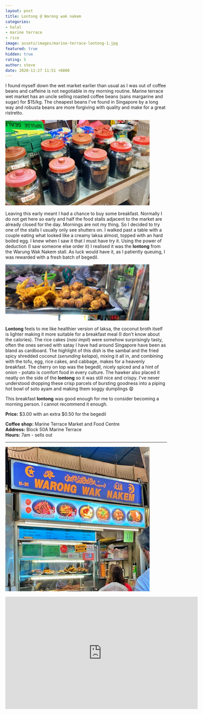 ```yaml
---
layout: post
title: Lontong @ Warong wak nakem
categories:
- halal
- marine terrace
- rice
image: assets/images/marine-terrace-lontong-1.jpg
featured: true
hidden: true
rating: 5
author: steve
date: 2020-11-27 11:51 +0800
---
```

I found myself down the wet market earlier than usual as I was out of coffee beans and caffeine is not negotiable in my morning routine. Marine terrace wet market has an uncle selling roasted coffee beans (sans margarine and sugar) for $15/kg. The cheapest beans I've found in Singapore by a long way and robusta beans are more forgiving with quality and make for a great ristretto. 

![Coffee beans at marine terrace](/assets/images/marine-terrace-lontong-3.jpg "Coffee beans at marine terrace")

Leaving this early meant I had a chance to buy some breakfast. Normally I do not get here so early and half the food stalls adjacent to the market are already closed for the day. Mornings are not my thing. So I decided to try one of the stalls I usually only see shutters on. I walked past a table with a couple eating what looked like a creamy laksa almost, topped with an hard boiled egg. I knew when I saw it that I must have try it. Using the power of deduction (I saw someone else order it) I realised it was the **lontong** from the Warung Wak Nakem stall. As luck would have it, as I patiently queuing, I was rewarded with a fresh batch of begedil.

![Freshly fried begedil](/assets/images/marine-terrace-lontong-2.jpg "Freshly fried begedil")

**Lontong** feels to me like healthier version of laksa, the coconut broth itself is lighter making it more suitable for a breakfast meal (I don't know about the calories). The rice cakes (*nasi impit*) were somehow surprisingly tasty, often the ones served with satay I have had around Singapore have been as bland as cardboard. The highlight of this dish is the sambal and the fried spicy shredded coconut (*serunding kelapa*), mixing it all in, and combining with the tofu, egg, rice cakes, and cabbage, makes for a heavenly breakfast. The cherry on top was the begedil, nicely spiced and a hint of onion - potato is comfort food in every culture. The hawker also placed it neatly on the side of the **lontong** so it was still nice and crispy. I've never understood dropping these crisp parcels of bursting goodness into a piping hot bowl of soto ayam and making them soggy dumplings &#x1F627;

This breakfast **lontong** was good enough for me to consider becoming a morning person. I cannot recommend it enough.

**Price:** $3.00 with an extra $0.50 for the begedil  

**Coffee shop:** Marine Terrace Market and Food Centre  
**Address:** Block 50A Marine Terrace  
**Hours:** 7am - sells out  

***  

![Warong wak nakem](/assets/images/marine-terrace-lontong-4.jpg "Warong wak nakem")

<iframe src="https://www.google.com/maps/embed?pb=!1m18!1m12!1m3!1d3988.782240162541!2d103.91354511453848!3d1.3057713990476347!2m3!1f0!2f0!3f0!3m2!1i1024!2i768!4f13.1!3m3!1m2!1s0x31da229fc776e597%3A0xb4fba9f23d28025f!2s50A%20Marine%20Terrace%20Market!5e0!3m2!1sen!2ssg!4v1606313329702!5m2!1sen!2ssg" width="600" height="350" frameborder="0" style="border:0;" allowfullscreen="" aria-hidden="false" tabindex="0"></iframe>